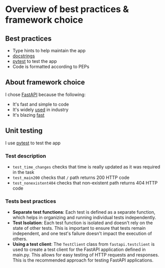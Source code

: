 # Overview of best practices & framework choice

## Best practices

- Type hints to help maintain the app
- [docstrings](https://www.python.org/dev/peps/pep-0257/)
- [pytest](https://docs.pytest.org/en/8.0.x/) to test the app
- Code is formatted according to PEPs

## About framework choice

I chose [FastAPI](https://fastapi.tiangolo.com/) because the following:

- It's fast and simple to code
- It's widely [used](https://fastapi.tiangolo.com/#opinions) in industry
- It's blazing [fast](https://fastapi.tiangolo.com/#performance)

## Unit testing

I use [pytest](https://docs.pytest.org/en/8.0.x/) to test the app

### Test description

- `test_time_changes` checks that time is really updated as it was required in the task
- `test_main200` checks that `/` path returns 200 HTTP code
- `test_nonexistent404` checks that non-existent path returns 404 HTTP code

### Tests best practices

- **Separate test functions**: Each test is defined as a separate function, which helps in organizing and running individual tests independently.
- **Test Isolation**: Each test function is isolated and doesn't rely on the state of other tests. This is important to ensure that tests remain independent, and one test's failure doesn't impact the execution of others.
- **Using a test client**: The `TestClient` class from `fastapi.testclient` is used to create a test client for the FastAPI application defined in main.py. This allows for easy testing of HTTP requests and responses. This is the recommended approach for testing FastAPI applications.
